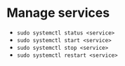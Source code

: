# Manage services

* `sudo systemctl status <service>`
* `sudo systemctl start <service>`
* `sudo systemctl stop <service>`
* `sudo systemctl restart <service>`
